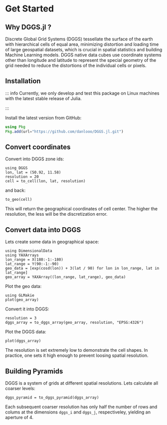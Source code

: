 # Get Started

## Why DGGS.jl ?

Discrete Global Grid Systems (DGGS) tessellate the surface of the earth with hierarchical cells of equal area, minimizing distortion and loading time of large geospatial datasets, which is crucial in spatial statistics and building Machine Learning models.
DGGS native data cubes use coordinate systems other than longitude and latitude to represent the special geometry of the grid needed to reduce the distortions of the individual cells or pixels.

## Installation

::: info
Currently, we only develop and test this package on Linux machines with the latest stable release of Julia.

:::

Install the latest version from GitHub:

```julia
using Pkg
Pkg.add(url="https://github.com/danlooo/DGGS.jl.git")
```

## Convert coordinates

Convert into DGGS zone ids:

```@example get_started
using DGGS
lon, lat = (50.92, 11.58)
resolution = 20
cell = to_cell(lon, lat, resolution)
```

and back:

```@example get_started
to_geo(cell)
```

This will return the geographical coordinates of cell center.
The higher the resolution, the less will be the discretization error.

## Convert data into DGGS

Lets create some data in geographical space:

```@example get_started
using DimensionalData
using YAXArrays
lon_range = X(180:-1:-180)
lat_range = Y(90:-1:-90)
geo_data = [exp(cosd(lon)) + 3(lat / 90) for lon in lon_range, lat in lat_range]
geo_array = YAXArray((lon_range, lat_range), geo_data)
```

Plot the geo data:

```@example get_started
using GLMakie
plot(geo_array)
```

Convert it into DGGS:

```@example get_started
resolution = 3
dggs_array = to_dggs_array(geo_array, resolution, "EPSG:4326")
```

Plot the DGGS data:

```@example get_started
plot(dggs_array)
```

The resolution is set extremely low to demonstrate the cell shapes.
In practice, one sets it high enough to prevent loosing spatial resolution.

## Building Pyramids

DGGS is a system of grids at different spatial resolutions.
Lets calculate all coarser levels:

```@example get_started
dggs_pyramid = to_dggs_pyramid(dggs_array)
```

Each subsequent coarser resolution has only half the number of rows and colums at the dimensions `dggs_i` and `dggs_j`, respectiveley, yielding an aperture of 4.
